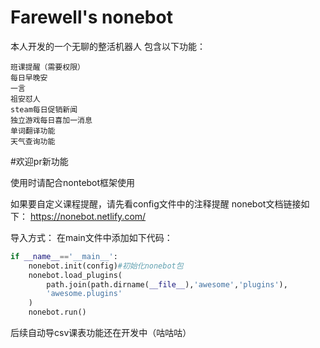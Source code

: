 # Farewell's nonebot
本人开发的一个无聊的整活机器人
包含以下功能：






    班课提醒（需要权限）
    每日早晚安
    一言
    祖安怼人
    steam每日促销新闻
    独立游戏每日喜加一消息
    单词翻译功能
    天气查询功能
    
    
    
    
#欢迎pr新功能
    

使用时请配合nontebot框架使用

如果要自定义课程提醒，请先看config文件中的注释提醒
nonebot文档链接如下：
https://nonebot.netlify.com/

导入方式：
在main文件中添加如下代码：
```python
if __name__=='__main__':
    nonebot.init(config)#初始化nonebot包
    nonebot.load_plugins(
        path.join(path.dirname(__file__),'awesome','plugins'),
        'awesome.plugins'
    )
    nonebot.run()
```
后续自动导csv课表功能还在开发中（咕咕咕）
